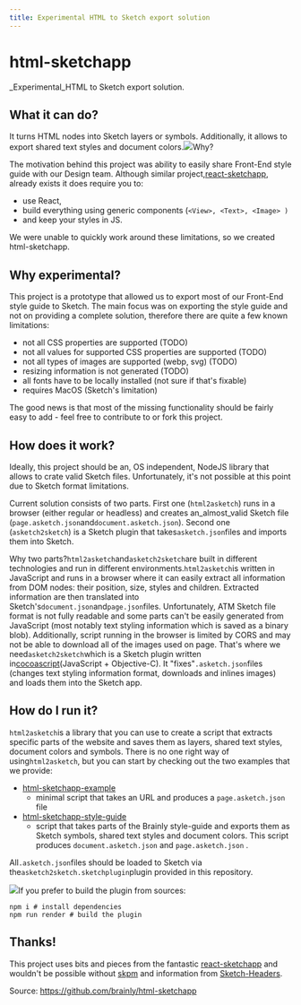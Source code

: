 ```yaml
---
title: Experimental HTML to Sketch export solution
---
```


# html-sketchapp

_Experimental_HTML to Sketch export solution.

## What it can do?

It turns HTML nodes into Sketch layers or symbols. Additionally, it allows to export shared text styles and document colors.![](https://camo.githubusercontent.com/c79c8014f5a3f33d5720dfe9d84037c04dff492f/68747470733a2f2f692e696d6775722e636f6d2f79506a4d7746552e706e67)Why?

The motivation behind this project was ability to easily share Front-End style guide with our Design team. Although similar project,[react-sketchapp](https://github.com/airbnb/react-sketchapp), already exists it does require you to:

* use React,
* build everything using generic components \(`<View>, <Text>, <Image> )`
* and keep your styles in JS.

We were unable to quickly work around these limitations, so we created html-sketchapp.

## Why experimental?

This project is a prototype that allowed us to export most of our Front-End style guide to Sketch. The main focus was on exporting the style guide and not on providing a complete solution, therefore there are quite a few known limitations:

* not all CSS properties are supported \(TODO\)
* not all values for supported CSS properties are supported \(TODO\)
* not all types of images are supported \(webp, svg\) \(TODO\)
* resizing information is not generated \(TODO\)
* all fonts have to be locally installed \(not sure if that's fixable\)
* requires MacOS \(Sketch's limitation\)

The good news is that most of the missing functionality should be fairly easy to add - feel free to contribute to or fork this project.

## How does it work?

Ideally, this project should be an, OS independent, NodeJS library that allows to crate valid Sketch files. Unfortunately, it's not possible at this point due to Sketch format limitations.

Current solution consists of two parts. First one \(`html2asketch`\) runs in a browser \(either regular or headless\) and creates an_almost_valid Sketch file \(`page.asketch.json`and`document.asketch.json`\). Second one \(`asketch2sketch`\) is a Sketch plugin that takes`asketch.json`files and imports them into Sketch.

Why two parts?`html2asketch`and`asketch2sketch`are built in different technologies and run in different environments.`html2asketch`is written in JavaScript and runs in a browser where it can easily extract all information from DOM nodes: their position, size, styles and children. Extracted information are then translated into Sketch's`document.json`and`page.json`files. Unfortunately, ATM Sketch file format is not fully readable and some parts can't be easily generated from JavaScript \(most notably text styling information which is saved as a binary blob\). Additionally, script running in the browser is limited by CORS and may not be able to download all of the images used on page. That's where we need`asketch2sketch`which is a Sketch plugin written in[cocoascript](http://developer.sketchapp.com/introduction/cocoascript/)\(JavaScript + Objective-C\). It "fixes"`.asketch.json`files \(changes text styling information format, downloads and inlines images\) and loads them into the Sketch app.

## How do I run it?

`html2asketch`is a library that you can use to create a script that extracts specific parts of the website and saves them as layers, shared text styles, document colors and symbols. There is no one right way of using`html2asketch`, but you can start by checking out the two examples that we provide:

* [html-sketchapp-example](https://github.com/brainly/html-sketchapp-example)
  - minimal script that takes an URL and produces a
  `page.asketch.json`
  file
* [html-sketchapp-style-guide](https://github.com/brainly/html-sketchapp-style-guide)
  - script that takes parts of the Brainly style-guide and exports them as Sketch symbols, shared text styles and document colors. This script produces
  `document.asketch.json`
  and
  `page.asketch.json`
  .

All`.asketch.json`files should be loaded to Sketch via the`asketch2sketch.sketchplugin`plugin provided in this repository.

![](https://camo.githubusercontent.com/2a9b5eeb3ccadd946d6815c60bd8676fd7e0a18c/68747470733a2f2f692e696d6775722e636f6d2f3965446d364e512e706e67)If you prefer to build the plugin from sources:

```
npm i # install dependencies
npm run render # build the plugin

```

## Thanks!

This project uses bits and pieces from the fantastic [react-sketchapp](https://github.com/airbnb/react-sketchapp) and wouldn't be possible without [skpm](https://github.com/skpm/skpm) and information from [Sketch-Headers](https://github.com/abynim/Sketch-Headers).

Source: https://github.com/brainly/html-sketchapp

